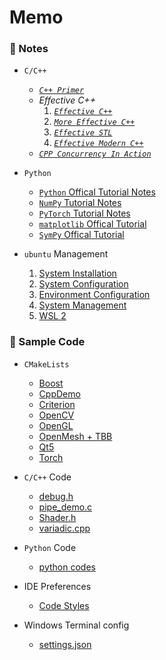 # Memo

### 🌱 Notes

- `C/C++`
    - *[`C++ Primer`](./blob/master/notes/cpp/cpp_primer_notes.md)*
    - *Effective C++*
        1. *[`Effective C++`](./blob/master/notes/cpp/effective_cpp_notes_01_effective_cpp.md)*
        2. *[`More Effective C++`](./blob/master/notes/cpp/effective_cpp_notes_02_more_effective_cpp.md)*
        3. *[`Effective STL`](./blob/master/notes/cpp/effective_cpp_notes_03_effective_stl.md)*
        4. *[`Effective Modern C++`](./blob/master/notes/cpp/effective_cpp_notes_04_effective_modern_cpp.md)*
    - *[`CPP Concurrency In Action`](./blob/master/notes/cpp/cpp_concurrency_in_action_notes.md)*

- `Python`
    - [`Python` Offical Tutorial Notes](./blob/master/notes/py/py.md)
    - [`NumPy` Tutorial Notes](./blob/master/notes/py/numpy.md)
    - [`PyTorch` Tutorial Notes](./blob/master/notes/py/pytorch.md)
    - [`matplotlib` Offical Tutorial](./blob/master/notes/py/matplotlib.md)
    - [`SymPy` Offical Tutorial](./blob/master/notes/py/sympy/sympy.md)
    
- `ubuntu` Management
    1. [System Installation](./blob/master/notes/ubuntu/01-system-installation.md)
    2. [System Configuration](./blob/master/notes/ubuntu/02-system-configuration.md)
    3. [Environment Configuration](./blob/master/notes/ubuntu/03-environment-configuration.md)
    4. [System Management](./blob/master/notes/ubuntu/04-system-management.md)
    5. [WSL 2](./blob/master/notes/ubuntu/05-wsl-2.md)
    
### 🌱 Sample Code

- `CMakeLists`
    - [Boost](./blob/master/code/CMakeLists/Boost/CMakeLists.txt)
    - [CppDemo](./blob/master/code/CMakeLists/CppDemo/CMakeLists.txt)
    - [Criterion](./blob/master/code/CMakeLists/Criterion/CMakeLists.txt)
    - [OpenCV](./blob/master/code/CMakeLists/OpenCV/CMakeLists.txt)
    - [OpenGL](./blob/master/code/CMakeLists/OpenGL/CMakeLists.txt)
    - [OpenMesh + TBB](./blob/master/code/CMakeLists/OpenMesh+TBB/CMakeLists.txt)
    - [Qt5](./blob/master/code/CMakeLists/Qt5/CMakeLists.txt)
    - [Torch](./blob/master/code/CMakeLists/Torch/CMakeLists.txt)

- `C/C++` Code
    - [debug.h](./blob/master/code/debug.h)
    - [pipe_demo.c](./blob/master/code/pipe_demo.c)
    - [Shader.h](./blob/master/code/Shader.h)
    - [variadic.cpp](./blob/master/code/variadic.cpp)

- `Python` Code
    - [python codes](./blob/master/code/python_code.md)

- IDE Preferences
    - [Code Styles](./tree/master/code/ide%20preferences)

- Windows Terminal config
    - [settings.json](./tree/master/code/Windows%20Terminal)
